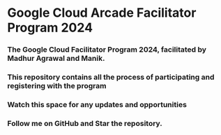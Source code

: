 # Google Cloud Arcade Facilitator Program 2024

### The Google Cloud Facilitator Program 2024, facilitated by Madhur Agrawal and Manik.
### This repository contains all the process of participating and registering with the program
### Watch this space for any updates and opportunities

### Follow me on GitHub and Star the repository.
